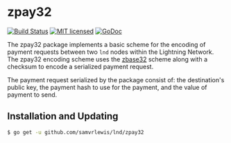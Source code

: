 zpay32
=======

[![Build Status](http://img.shields.io/travis/samvrlewis/lnd.svg)](https://travis-ci.org/samvrlewis/lnd) 
[![MIT licensed](https://img.shields.io/badge/license-MIT-blue.svg)](https://github.com/samvrlewis/lnd/blob/master/LICENSE)
[![GoDoc](https://img.shields.io/badge/godoc-reference-blue.svg)](http://godoc.org/github.com/samvrlewis/lnd/zpay32)

The zpay32 package implements a basic scheme for the encoding of payment
requests between two `lnd` nodes within the Lightning Network. The zpay32
encoding scheme uses the
[zbase32](https://philzimmermann.com/docs/human-oriented-base-32-encoding.txt)
scheme along with a checksum to encode a serialized payment request.

The payment request serialized by the package consist of: the destination's
public key, the payment hash to use for the payment, and the value of payment
to send.

## Installation and Updating

```bash
$ go get -u github.com/samvrlewis/lnd/zpay32
```
